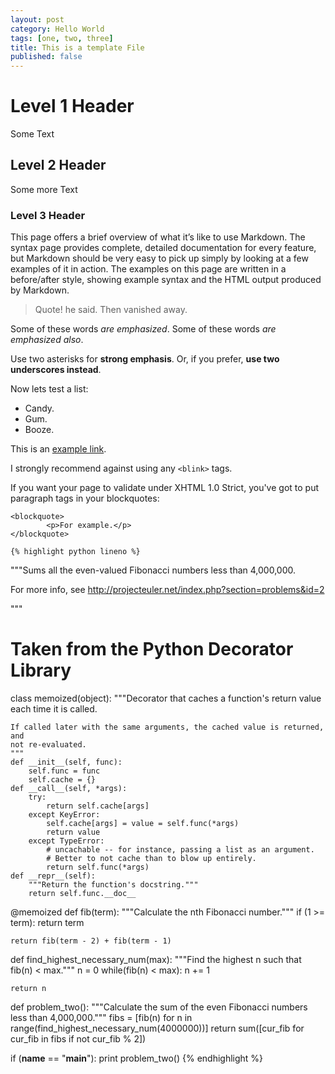 ```yaml
---
layout: post
category: Hello World
tags: [one, two, three]
title: This is a template File
published: false
---
```


# Level 1 Header
Some Text

## Level 2 Header
Some more Text

### Level 3 Header
This page offers a brief overview of what it’s like to use Markdown. The syntax page provides complete, detailed documentation for every feature, but Markdown should be very easy to pick up simply by looking at a few examples of it in action. The examples on this page are written in a before/after style, showing example syntax and the HTML output produced by Markdown.

> Quote! he said.
> Then vanished away.

Some of these words *are emphasized*.
Some of these words _are emphasized also_.

Use two asterisks for **strong emphasis**.
Or, if you prefer, __use two underscores instead__.

Now lets test a list:
-   Candy.
-   Gum.
-   Booze.

This is an [example link](http://example.com/).

I strongly recommend against using any `<blink>` tags.

If you want your page to validate under XHTML 1.0 Strict,
you've got to put paragraph tags in your blockquotes:

    <blockquote>
            <p>For example.</p>
    </blockquote>

    {% highlight python lineno %}
"""Sums all the even-valued Fibonacci numbers less than 4,000,000.

For more info, see http://projecteuler.net/index.php?section=problems&id=2

"""

# Taken from the Python Decorator Library
class memoized(object):
    """Decorator that caches a function's return value each time it is called.

    If called later with the same arguments, the cached value is returned, and
    not re-evaluated.
    """
    def __init__(self, func):
        self.func = func
        self.cache = {}
    def __call__(self, *args):
        try:
            return self.cache[args]
        except KeyError:
            self.cache[args] = value = self.func(*args)
            return value
        except TypeError:
            # uncachable -- for instance, passing a list as an argument.
            # Better to not cache than to blow up entirely.
            return self.func(*args)
    def __repr__(self):
        """Return the function's docstring."""
        return self.func.__doc__

@memoized
def fib(term):
    """Calculate the nth Fibonacci number."""
    if (1 >= term):
        return term

    return fib(term - 2) + fib(term - 1) 

def find_highest_necessary_num(max):
    """Find the highest n such that fib(n) < max."""
    n = 0
    while(fib(n) < max):
        n += 1

    return n

def problem_two():
    """Calculate the sum of the even Fibonacci numbers less than 4,000,000."""
    fibs = [fib(n) for n in range(find_highest_necessary_num(4000000))]
    return sum([cur_fib for cur_fib in fibs if not cur_fib % 2])

if (__name__ == "__main__"):
    print problem_two()
    {% endhighlight %}
